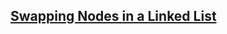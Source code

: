 ## [Swapping Nodes in a Linked List](https://leetcode.com/problems/swapping-nodes-in-a-linked-list/)